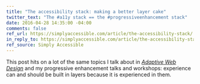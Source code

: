 ```yaml
---
title: "The accessibility stack: making a better layer cake"
twitter_text: "The #a11y stack == the #progressiveenhancement stack"
date: 2016-04-28 14:35:00 -04:00
comments: false
ref_url: https://simplyaccessible.com/article/the-accessibility-stack/
in_reply_to: https://simplyaccessible.com/article/the-accessibility-stack/
ref_source: Simply Accessible
---
```


This post hits on a lot of the same topics I talk about in <a href="https://adaptivewebdesign.info"><cite>Adaptive Web Design</cite></a> and my progressive enhancement talks and workshops: experience can and should be built in layers because it is experienced in them.